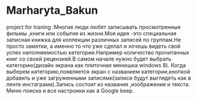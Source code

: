 # Marharyta_Bakun
project for traning
 :Многие люди любят записывать просмотренные фильмы ,книги или события из жизни.Моя идея -это специальная записная книжка для коллекции
различных записей по группам.Не просто заметки, а именно то что уже сделал и хочешь видеть свой успех наполняемостью категории.Например 
количество прочитанных книг со своей рецензией.В самом начале нужно будет выбрать категорию(дизайн экрана как плиточная менюшка windows 8).
Когда выберем категорию,появляется экран с названием категории,кнопкой добавить и уже загруженными записями(записи будут выглядеть как в
ленте инстаграма).Запись состоит из названия ,изображения и текста. Меню поиска и все настроики как в Google keep.
